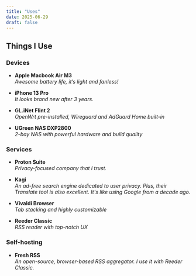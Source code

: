 ```yaml
---
title: "Uses"
date: 2025-06-29
draft: false
---
```


## Things I Use

### Devices
- **Apple Macbook Air M3**  
  *Awesome battery life, it’s light and fanless!* 

- **iPhone 13 Pro**  
  *It looks brand new after 3 years.*

- **GL.iNet Flint 2**  
  *OpenWrt pre-installed, Wireguard and AdGuard Home built-in*

- **UGreen NAS DXP2800**  
  *2-bay NAS with powerful hardware and build quality*

### Services

- **Proton Suite**  
  *Privacy-focused company that I trust.*

- **Kagi**  
  *An ad-free search engine dedicated to user privacy. Plus, their Translate tool is also excellent. It's like using Google from a decade ago.*

- **Vivaldi Browser**  
  *Tab stacking and highly customizable*

- **Reeder Classic**  
  *RSS reader with top-notch UX*

### Self-hosting

- **Fresh RSS**  
  *An open-source, browser-based RSS aggregator. I use it with Reeder Classic.*

